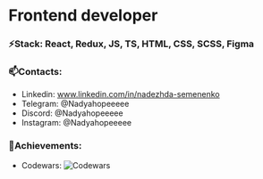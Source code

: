   <!--<div id="header" align="center">
  <img src="https://media.giphy.com/media/paTz7UZbPfTZFRYnnB/giphy.gif" width="150"/>
 </div>-->
  <!--Счетчик просмотра профиля-->
  <!--<img src="https://komarev.com/ghpvc/?username=Nadyahopeeeee&style=flat-square&color=blue" alt=""/>-->
  <!--Текст и эмодзи   <h1>Hellow world!</h1>-->
<!--
</div>
<div align="center">
  <img src="#" width="1000" height="100"/>
</div>
-->
# Frontend developer

### ⚡Stack: React, Redux, JS, TS, HTML, CSS, SCSS, Figma

### 📫Contacts:
* Linkedin: www.linkedin.com/in/nadezhda-semenenko
* Telegram: @Nadyahopeeeee
* Discord: @Nadyahopeeeee
* Instagram: @Nadyahopeeeee

### 🔭Achievements:
* Codewars: <img alt="Codewars" src="https://www.codewars.com/users/Nadyahopeeeee/badges/small"/>


<!--
### ⚡My stats:
[![GitHub Streak](http://github-readme-streak-stats.herokuapp.com?user=Nadyahopeeeee&theme=dark&background=000000)](https://git.io/streak-stats)
-->
<!--
### 🔭Languages and tools:
<div>
  <img src="https://github.com/devicons/devicon/blob/master/icons/html5/html5-original.svg" title="HTML5" alt="HTML" width="40" height="40"/>&nbsp;
  <img src="https://github.com/devicons/devicon/blob/master/icons/css3/css3-plain-wordmark.svg"  title="CSS3" alt="CSS" width="40" height="40"/>&nbsp;
  <img src="https://github.com/devicons/devicon/blob/master/icons/javascript/javascript-original.svg" title="JavaScript" alt="JavaScript" width="40" height="40"/>&nbsp;
  <img src="https://github.com/devicons/devicon/blob/master/icons/git/git-original-wordmark.svg" title="Git" **alt="Git" width="40" height="40"/>
</div>
-->
